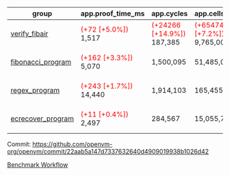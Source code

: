 | group | app.proof_time_ms | app.cycles | app.cells_used | leaf.proof_time_ms | leaf.cycles | leaf.cells_used |
| -- | -- | -- | -- | -- | -- | -- |
| [verify_fibair](https://github.com/openvm-org/openvm/blob/benchmark-results/benchmarks-pr/1349/verify_fibair-22aab5a147d7337632640d4909019938b1026d42.md) |<span style='color: red'>(+72 [+5.0%])</span> 1,517 | <span style='color: red'>(+24266 [+14.9%])</span> 187,385 | <span style='color: red'>(+654744 [+7.2%])</span> 9,765,005 |- | - | - |
| [fibonacci_program](https://github.com/openvm-org/openvm/blob/benchmark-results/benchmarks-pr/1349/fibonacci-22aab5a147d7337632640d4909019938b1026d42.md) |<span style='color: red'>(+162 [+3.3%])</span> 5,070 |  1,500,095 |  51,485,080 |<span style='color: red'>(+2067 [+53.4%])</span> 5,941 | <span style='color: red'>(+563869 [+86.8%])</span> 1,213,432 | <span style='color: red'>(+15184895 [+43.7%])</span> 49,917,668 |
| [regex_program](https://github.com/openvm-org/openvm/blob/benchmark-results/benchmarks-pr/1349/regex-22aab5a147d7337632640d4909019938b1026d42.md) |<span style='color: red'>(+243 [+1.7%])</span> 14,440 |  1,914,103 |  165,455,373 |<span style='color: red'>(+9713 [+60.3%])</span> 25,830 | <span style='color: red'>(+2317680 [+109.0%])</span> 4,443,408 | <span style='color: red'>(+62456712 [+39.8%])</span> 219,422,716 |
| [ecrecover_program](https://github.com/openvm-org/openvm/blob/benchmark-results/benchmarks-pr/1349/ecrecover-22aab5a147d7337632640d4909019938b1026d42.md) |<span style='color: red'>(+11 [+0.4%])</span> 2,497 |  284,567 |  15,055,723 |<span style='color: red'>(+5325 [+49.0%])</span> 16,192 | <span style='color: red'>(+1849381 [+113.1%])</span> 3,484,828 | <span style='color: red'>(+49869955 [+42.1%])</span> 168,286,229 |


Commit: https://github.com/openvm-org/openvm/commit/22aab5a147d7337632640d4909019938b1026d42

[Benchmark Workflow](https://github.com/openvm-org/openvm/actions/runs/13213844600)
